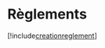 # Règlements

[!include[creationreglement](reglements.creationreglement.autogen.md)]



































































































